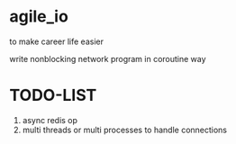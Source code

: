 # agile_io
to make career life easier

write nonblocking network program in coroutine way

# TODO-LIST
1. async redis op
2. multi threads or multi processes to handle connections
